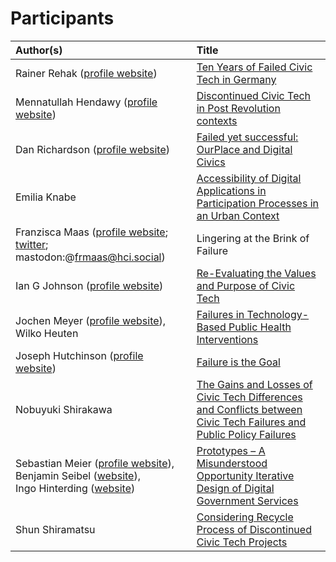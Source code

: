 # Participants

| Author(s)                                                    | Title                                                                                                               |
|:--------------------------------------------------------------|:---------------------------------------------------------------------------------------------------------------------|
| Rainer Rehak (<a href="https://www.weizenbaum-institut.de/en/spezialseiten/persons-details/p/rainer-rehak/">profile website</a>)                               | <a href="/files/abstracts/10_RainerRehak_DiscontinuedCivicTech.pdf">Ten Years of Failed Civic Tech in Germany </a>                                                                 |
| Mennatullah Hendawy (<a href="https://sites.google.com/view/mennatullah-hendawy">profile website</a>)                               | <a href="files/abstracts/Hendawy_CHI workshop_public.pdf">Discontinued Civic Tech in Post Revolution contexts</a>                                                                 |
| Dan Richardson (<a href="https://danrichardson.me/">profile website</a>)                                   | <a href='files/abstracts/01_DanRichardson_Failed_yet_successful__OurPlace_and_Digital_Civics.pdf'>Failed yet successful: OurPlace and Digital Civics</a>                                                                  |
| Emilia Knabe                                      | <a href="files/abstracts/08_Emilia Knabe.pdf">Accessibility of Digital Applications in Participation Processes in an Urban Context</a>                                 |
| Franzisca Maas (<a href="https://www.mcm.uni-wuerzburg.de/psyergo/team/franzisca-maas/">profile website</a>; <a href="https://twitter.com/FrMaas">twitter</a>; mastodon:@frmaas@hci.social)                                   | Lingering at the Brink of Failure                                                                                   |
| Ian G Johnson (<a href="https://openlab.ncl.ac.uk/people/ian-johnson/#bio">profile website</a>)                                    | <a href="files/abstracts/03_IanJohnson_Values and process in civic tech v.2.pdf">Re-Evaluating the Values and Purpose of Civic Tech</a>                                                                  |
| Jochen Meyer (<a href="https://www.offis.de/offis/person/jochen-meyer.html">profile website</a>), <br />Wilko Heuten                        | <a href="files/abstracts/04_JochenMeyer_Failures in Technology-Based Public Health Interventions.pdf">Failures in Technology-Based Public Health Interventions</a>                                                            |
| Joseph Hutchinson (<a href="https://openlab.ncl.ac.uk/people/joseph-hutchinson/">profile website</a>)                                | <a href="https://vimeo.com/801318432/dd8bdf4b5e">Failure is the Goal</a>                                                                                                  |
| Nobuyuki Shirakawa                                | <a href="files/abstracts/09_NobuyukiShirakawa_Workshop at CHI'23_Nobuyuki_SHIRAKAWA-proposal.pdf">The Gains and Losses of Civic Tech Differences and Conflicts between Civic Tech Failures and Public Policy Failures |
| Sebastian Meier (<a href="https://www.fh-potsdam.de/hochschule-netzwerk/personen/sebastian-meier">profile website</a>),<br />Benjamin Seibel (<a href="https://citylab-berlin.org/en/team/">website</a>), <br />Ingo Hinterding (<a href="https://citylab-berlin.org/en/team/">website</a>) | <a href="files/abstracts/06_SebastianMeier_prototypes-23-meier-et-al.pdf">Prototypes – A Misunderstood Opportunity Iterative Design of Digital Government Services</a>                            |
| Shun Shiramatsu                                   | <a href="files/abstracts/07_ShunShiramatsu_2023civictech.pdf">Considering Recycle Process of Discontinued Civic Tech Projects</a>                                                     |